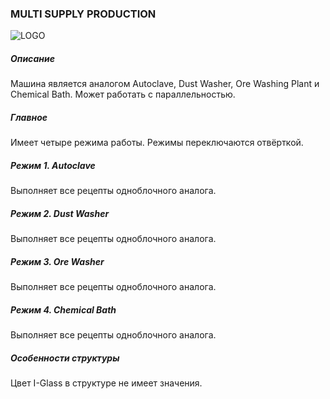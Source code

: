### MULTI SUPPLY PRODUCTION

![LOGO](https://gtimpact.space/media/gregtech/ParSupply.png)

##### Описание

Машина является аналогом Autoclave, Dust Washer, Ore Washing Plant и Chemical Bath. Может работать с параллельностью.

##### Главное

Имеет четыре режима работы. Режимы переключаются отвёрткой.

##### Режим 1. Autoclave

Выполняет все рецепты одноблочного аналога.

##### Режим 2. Dust Washer

Выполняет все рецепты одноблочного аналога.

##### Режим 3. Ore Washer

Выполняет все рецепты одноблочного аналога.

##### Режим 4. Chemical Bath

Выполняет все рецепты одноблочного аналога.

##### Особенности структуры

Цвет I-Glass в структуре не имеет значения. 
